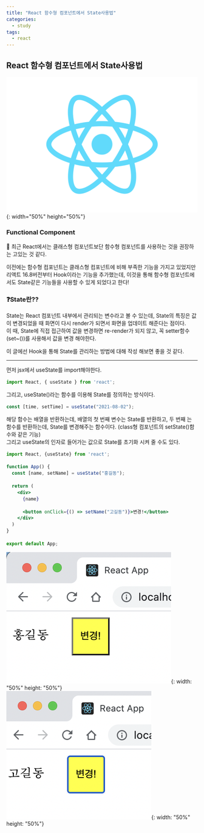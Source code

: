 ```yaml
---
title: "React 함수형 컴포넌트에서 State사용법"
categories:
  - study
tags:
  - react
---
```


## React 함수형 컴포넌트에서 State사용법

![react_logo](/images/react_logo.svg){: width="50%" height="50%"}

### Functional Component
🙇 최근 React에서는 클래스형 컴포넌트보단 함수형 컴포넌트를 사용하는 것을 권장하는 고있는 것 같다.

이전에는 함수형 컴포넌트는 클래스형 컴포넌트에 비해 부족한 기능을 가지고 있었지만 리액트 16.8버전부터 Hook이라는 기능을 추가했는데, 이것을 통해 함수형 컴포넌트에서도 State같은 기능들을 사용할 수 있게 되었다고 한다!  

### ❓State란??  
State는 React 컴포넌트 내부에서 관리되는 변수라고 볼 수 있는데, State의 특징은 값이 변경되었을 때 화면이 다시 render가 되면서 화면을 업데이트 해준다는 점이다.  
이 때, State에 직접 접근하여 값을 변경하면 re-render가 되지 않고, 꼭 setter함수 (set~())를 사용해서 값을 변경 해야한다.

이 글에선 Hook을 통해 State를 관리하는 방법에 대해 작성 해보면 좋을 것 같다.

---

먼저 jsx에서 useState를 import해야한다.

```jsx
import React, { useState } from 'react';
```

그리고, useState()라는 함수를 이용해 State를 정의하는 방식이다.

```jsx
const [time, setTime] = useState("2021-08-02");
```  

해당 함수는 배열을 반환하는데, 배열의 첫 번째 변수는 State를 반환하고, 두 번째 는 함수를 반환하는데, State를 변경해주는 함수이다. (class형 컴포넌트의 setState()함수와 같은 기능)  
그리고 useState의 인자로 들어가는 값으로 State를 초기화 시켜 줄 수도 있다.  

```jsx
import React, {useState} from 'react';

function App() {
  const [name, setName] = useState("홍길동");

  return (
    <div>
      {name}

      <button onClick={() => setName("고길동")}>변경!</button>
    </div>
  )
}

export default App;
```

![react_홍길동](../images/react_홍길동.png){: width: "50%" height: "50%"}
![react_고길동](../images/react_고길동.png){: width: "50%" height: "50%"}